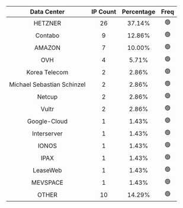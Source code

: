 | Data Center | IP Count | Percentage | Freq |
|:------------:|:--------:|:-----------:|:-----:|
| HETZNER | 26 | 37.14% | 🟢 |
| Contabo | 9 | 12.86% | 🟢 |
| AMAZON | 7 | 10.00% | 🟢 |
| OVH | 4 | 5.71% | 🟢 |
| Korea Telecom | 2 | 2.86% | 🟢 |
| Michael Sebastian Schinzel | 2 | 2.86% | 🟢 |
| Netcup | 2 | 2.86% | 🟢 |
| Vultr | 2 | 2.86% | 🟢 |
| Google-Cloud | 1 | 1.43% | 🟢 |
| Interserver | 1 | 1.43% | 🟢 |
| IONOS | 1 | 1.43% | 🟢 |
| IPAX | 1 | 1.43% | 🟢 |
| LeaseWeb | 1 | 1.43% | 🟢 |
| MEVSPACE | 1 | 1.43% | 🟢 |
| OTHER | 10 | 14.29% | 🟢 |